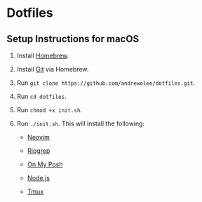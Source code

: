 # Dotfiles

## Setup Instructions for macOS

1. Install [Homebrew](https://brew.sh).

1. Install [Git](https://git-scm.com/download/mac) via Homebrew.

1. Run `git clone https://github.com/andrewolee/dotfiles.git`.

1. Run `cd dotfiles`.

1. Run `chmod +x init.sh`.

1. Run `./init.sh`. This will install the following:

    - [Neovim](https://github.com/neovim/neovim/wiki/Installing-Neovim)
    
    - [Ripgrep](https://github.com/BurntSushi/ripgrep)

    - [On My Posh](https://ohmyposh.dev/docs/installation/macos)

    - [Node.js](https://nodejs.org/en)

    - [Tmux](https://github.com/tmux/tmux/wiki/Installing)
